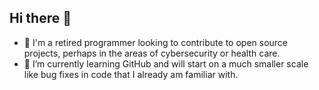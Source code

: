## Hi there 👋

- 🤔 I'm a retired programmer looking to contribute to open source projects, perhaps in the areas of cybersecurity or health care.
- 🌱 I’m currently learning GitHub and will start on a much smaller scale like bug fixes in code that I already am familiar with.

<!--
**wkoegler/wkoegler** is a ✨ _special_ ✨ repository because its `README.md` (this file) appears on your GitHub profile.

Here are some ideas to get you started:

- 🔭 I’m currently working on ...
- 👯 I’m looking to collaborate on ...
- 🤔 I’m looking for help with ...
- 💬 Ask me about ...
- 📫 How to reach me: ...
- 😄 Pronouns: ...
- ⚡ Fun fact: ...
-->
